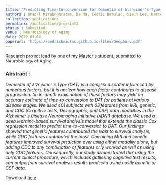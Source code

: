 ```yaml
---
title: "Predicting Time-to-conversion for Dementia of Alzheimer's Type using Multi-modal Deep Survival Analysis"
authors : Ghazal Mirabnahrazam, Da Ma, Cédric Beaulac, Sieun Lee, Karteek Popuri, Hyunwoo Lee, Jiguo Cao, James E Galvin, Lei Wang, Mirza Faisal Beg, the Alzheimer's Disease Neuroimaging Initiative
collection: publications
permalink: /publication/preprint2
status : Submitted
venue : Neurobiology of Aging
date: 2022-05-04
paperurl: 'https://cedricbeaulac.github.io/files/DeepSurv.pdf'
---
```


Research project lead by one of my Master's student, submitted to Neurobiology of Aging.

### Abstract :

*Dementia of Alzheimer's Type (DAT) is a complex disorder influenced by numerous factors, but it is unclear how each factor contributes to disease progression. An in-depth examination of these factors may yield an accurate estimate of time-to-conversion to DAT for patients at various disease stages. We used 401 subjects with 63 features from MRI, genetic, and CDC (Cognitive tests, Demographic, and CSF) data modalities in the Alzheimer's Disease Neuroimaging Initiative (ADNI) database. We used a deep learning-based survival analysis model that extends the classic Cox regression model to predict time-to-conversion to DAT. Our findings showed that genetic features contributed the least to survival analysis, while CDC features contributed the most. Combining MRI and genetic features improved survival prediction over using either modality alone, but adding CDC to any combination of features only worked as well as using only CDC features. Consequently, our study demonstrated that using the current clinical procedure, which includes gathering cognitive test results, can outperform survival analysis results produced using costly genetic or CSF data.*

Download [here](https://cedricbeaulac.github.io/files/DeepSurv.pdf).



